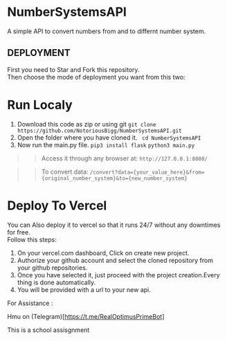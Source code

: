 # NumberSystemsAPI
A simple API to convert numbers from and to differnt number system.


## DEPLOYMENT
First you need to Star and Fork this repository.<br>
Then choose the mode of deployment you want from this two:
# Run Localy
1. Download this code as zip or using git
```git clone https://github.com/NotoriousBigg/NumberSystemsAPI.git ```
2. Open the folder where you have cloned it.
 ``` cd NumberSystemsAPI```
3. Now run the main.py file.
 ```pip3 install flask```
 ```python3 main.py```
>> Access it through any browser at:
>> ```http://127.0.0.1:8080/```

>> To convert data:
>> ```/convert?data={your_value_here}&from={original_number_system}&to={new_number_system}```

# Deploy To Vercel
You can Also deploy it to vercel so that it runs 24/7 without any downtimes for free. <br>
Follow this steps:

1. On your vercel.com dashboard, Click on create new project.
2. Authorize your github account and select the cloned repository from your github repositories.
3. Once you have selected it, just proceed with the project creation.Every thing is done automatically.
4. You will be provided with a url to your new api.

For Assistance :

Hmu on (Telegram)[https://t.me/RealOptimusPrimeBot]

This is a school assisgnment
